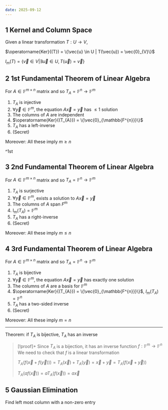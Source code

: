 ```yaml
---
date: 2025-09-12
---
```

## 1 Kernel and Column Space

Given a linear transformation $T : U \to V$, 

$\operatorname{Ker}{(T}) = \{\vec{u} \in U | T(\vec{u}) = \vec{0}_{V}\}$

$I_{m}(T) = \{\vec{v} \in V | \exists \vec{u} \in U, T(\vec{u}) = \vec{v}\}$

## 2 1st Fundamental Theorem of Linear Algebra

For $A \in \mathbb{F}^{m \times n}$ matrix and so $T_{A} = \mathbb{F}^{n} \to \mathbb{F}^{m}$

1. $T_{A}$ is injective
2. $\forall \vec{y} \in \mathbb{F}^{m}$, the equation $A \vec{x} = \vec{y}$ has $\leq 1$ solution
3. The columns of $A$ are independent
4. $\operatorname{Ker}{(T_{A}}) = \{\vec{0}_{\mathbb{F^{n}}}\}$
5. $T_{A}$ has a left-inverse
6. (Secret)

Moreover: All these imply $m \geq n$

^1st

## 3 2nd Fundamental Theorem of Linear Algebra

For $A \in \mathbb{F}^{m \times n}$ matrix and so $T_{A} = \mathbb{F}^{n} \to \mathbb{F}^{m}$

1. $T_{A}$ is surjective
2. $\forall \vec{y} \in \mathbb{F}^{m}$, exists a solution to $A \vec{x} = \vec{y}$
3. The columns of $A$ span $F^{m}$
4. $\operatorname{I_{m}}{(T_{A}}) = \mathbb{F}^{m}$
5. $T_{A}$ has a right-inverse
6. (Secret)

Moreover: All these imply $m \leq n$

## 4 3rd Fundamental Theorem of Linear Algebra

For $A \in \mathbb{F}^{m \times n}$ matrix and so $T_{A} = \mathbb{F}^{n} \to \mathbb{F}^{m}$

1. $T_{A}$ is bijective
2. $\forall \vec{y} \in \mathbb{F}^{m}$, the equation $A \vec{x} = \vec{y}$ has exactly one solution
3. The columns of $A$ are a basis for $\mathbb{F}^{m}$
4. $\operatorname{Ker}{(T_{A}}) = \{\vec{0}_{\mathbb{F^{n}}}\}$, $I_{m}(T_{A}) = \mathbb{F}^{n}$
5. $T_{A}$ has a two-sided inverse
6. (Secret)

Moreover: All these imply $m = n$

---

Theorem: if $T_{A}$ is bijective, $T_{A}$ has an inverse

> [!proof]+
> Since $T_{A}$ is a bijection, it has an inverse function $f : \mathbb{F}^{m} \to \mathbb{F}^{n}$
> We need to check that $f$ is a linear transformation
> 
> $T_{A}(f(\vec{x} + f(\vec{y}))) = T_{A}(\vec{x}) + T_{A}(\vec{y}) = \vec{x} + \vec{y} = T_{A}(f(\vec{x} + \vec{y}))$
>
> $T_{A}(a f(\vec{x})) = a T_{A}(f(\vec{x})) = a \vec{x}$

## 5 Gaussian Elimination

Find left most column with a non-zero entry 
